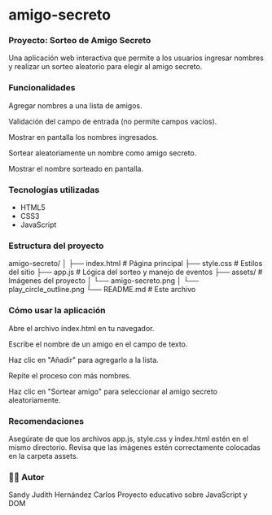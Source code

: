 # amigo-secreto
### Proyecto: Sorteo de Amigo Secreto
Una aplicación web interactiva que permite a los usuarios ingresar nombres y realizar un sorteo aleatorio para elegir al amigo secreto.

### Funcionalidades
Agregar nombres a una lista de amigos.

Validación del campo de entrada (no permite campos vacíos).

Mostrar en pantalla los nombres ingresados.

Sortear aleatoriamente un nombre como amigo secreto.

Mostrar el nombre sorteado en pantalla.

### Tecnologías utilizadas
 * HTML5
 * CSS3
 * JavaScript

### Estructura del proyecto
amigo-secreto/
│
├── index.html        # Página principal
├── style.css         # Estilos del sitio
├── app.js            # Lógica del sorteo y manejo de eventos
├── assets/           # Imágenes del proyecto
│   └── amigo-secreto.png
│   └── play_circle_outline.png
└── README.md         # Este archivo
### Cómo usar la aplicación
Abre el archivo index.html en tu navegador.

Escribe el nombre de un amigo en el campo de texto.

Haz clic en "Añadir" para agregarlo a la lista.

Repite el proceso con más nombres.

Haz clic en "Sortear amigo" para seleccionar al amigo secreto aleatoriamente.

### Recomendaciones
Asegúrate de que los archivos app.js, style.css y index.html estén en el mismo directorio.
Revisa que las imágenes estén correctamente colocadas en la carpeta assets.

### 🧑‍💻 Autor
Sandy Judith Hernández Carlos
Proyecto educativo sobre JavaScript y DOM
